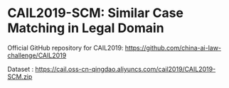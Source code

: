 # CAIL2019-SCM: Similar Case Matching in Legal Domain

Official GitHub repository for CAIL2019: https://github.com/china-ai-law-challenge/CAIL2019

Dataset : https://cail.oss-cn-qingdao.aliyuncs.com/cail2019/CAIL2019-SCM.zip
